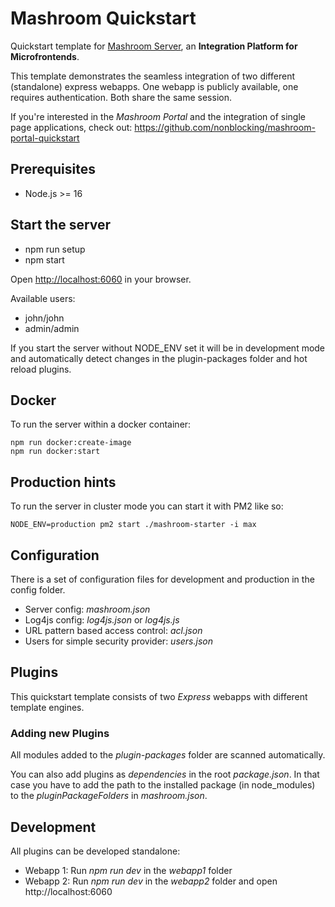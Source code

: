 
# Mashroom Quickstart

Quickstart template for [Mashroom Server](https://www.mashroom-server.com), an **Integration Platform for Microfrontends**.

This template demonstrates the seamless integration of two different (standalone) express webapps.
One webapp is publicly available, one requires authentication. Both share the same session.

If you're interested in the _Mashroom Portal_ and the integration of single page applications,
check out: https://github.com/nonblocking/mashroom-portal-quickstart

## Prerequisites

* Node.js >= 16

## Start the server

* npm run setup
* npm start

Open [http://localhost:6060](http://localhost:6060) in your browser.

Available users:

* john/john
* admin/admin

If you start the server without NODE_ENV set it will be in development mode and automatically detect changes in the
plugin-packages folder and hot reload plugins.

## Docker

To run the server within a docker container:

    npm run docker:create-image
    npm run docker:start

## Production hints

To run the server in cluster mode you can start it with PM2 like so:

    NODE_ENV=production pm2 start ./mashroom-starter -i max

## Configuration

There is a set of configuration files for development and production in the config folder.

* Server config: *mashroom.json*
* Log4js config: *log4js.json* or *log4js.js*
* URL pattern based access control: *acl.json*
* Users for simple security provider: *users.json*

## Plugins

This quickstart template consists of two *Express* webapps with different template engines.

### Adding new Plugins

All modules added to the *plugin-packages* folder are scanned automatically.

You can also add plugins as *dependencies* in the root *package.json*.
In that case you have to add the path to the installed package (in node_modules) to the *pluginPackageFolders* in *mashroom.json*.

## Development

All plugins can be developed standalone:

* Webapp 1: Run *npm run dev* in the *webapp1* folder
* Webapp 2: Run *npm run dev* in the *webapp2* folder and open http://localhost:6060

